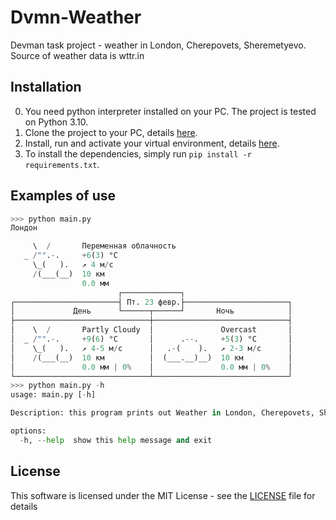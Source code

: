 # Dvmn-Weather
Devman task project - weather in London, Cherepovets, Sheremetyevo.
Source of weather data is wttr.in

## Installation
0. You need python interpreter installed on your PС. The project is tested on Python 3.10.
1. Clone the project to your PC, details [here](https://docs.github.com/en/repositories/creating-and-managing-repositories/cloning-a-repository).
2. Install, run and activate your virtual environment, details [here](https://docs.python-guide.org/dev/virtualenvs/).
3. To install the dependencies, simply run ```pip install -r requirements.txt```.

## Examples of use
```python
>>> python main.py
Лондон

     \  /       Переменная облачность
   _ /"".-.     +6(3) °C
     \_(   ).   ↗ 4 м/c
     /(___(__)  10 км
                0.0 мм
                        ┌─────────────┐
┌───────────────────────┤ Пт. 23 февр.├───────────────────────┐
│             День      └──────┬──────┘       Ночь            │
├──────────────────────────────┼──────────────────────────────┤
│    \  /       Partly Cloudy  │               Overcast       │
│  _ /"".-.     +9(6) °C       │      .--.     +5(3) °C       │
│    \_(   ).   ↗ 4-5 м/c      │   .-(    ).   ↗ 2-3 м/c      │
│    /(___(__)  10 км          │  (___.__)__)  10 км          │
│               0.0 мм | 0%    │               0.0 мм | 0%    │
└──────────────────────────────┴──────────────────────────────┘
>>> python main.py -h
usage: main.py [-h]

Description: this program prints out Weather in London, Cherepovets, Sheremetyevo

options:
  -h, --help  show this help message and exit
```

## License
This software is licensed under the MIT License - see the [LICENSE](https://github.com/vdesyatke/Dvmn-Weather/blob/master/LICENSE) file for details
